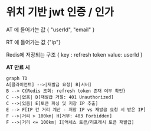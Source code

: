 # 위치 기반 jwt 인증 / 인가

AT 에 들어가는 값 
{
"userId", 
"email"
}

RT 에 들어가는 값 {"ip"}

Redis에 저장되는 구조 { 
key : refresh token
value: userId }

**AT 만료 시**

```mermaid
graph TD
A[클라이언트] -->|재발급 요청| B[서버]
B --> C{Redis 조회: refresh token 존재 여부 확인}
C -->|없음| D[재발급 거절: 401 Unauthorized]
C -->|있음| E[토큰 파싱 및 저장 IP 추출]
E --> F[IP 간 거리 계산 - 저장 IP vs 재발급 요청 시 받은 IP]
F -->|거리 > 100km| H[거부: 403 Forbidden]
F -->|거리 <= 100km| I[액세스 토큰/리프레시 토큰 재발급]
```

